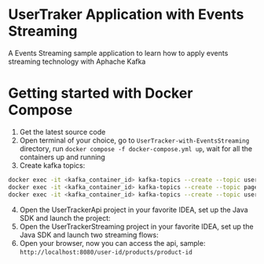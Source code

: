 # UserTraker Application with Events Streaming
A Events Streaming sample application to learn how to apply events streaming technology with Aphache Kafka

# Getting started with Docker Compose
1. Get the latest source code
2. Open terminal of your choice, go to `UserTracker-with-EventsStreaming` directory, run `docker compose -f docker-compose.yml up`, wait for all the containers up and running
3. Create kafka topics:
```bash
docker exec -it <kafka_container_id> kafka-topics --create --topic user_clicks --bootstrap-server localhost:9092 --partitions 3 --replication-factor 1
docker exec -it <kafka_container_id> kafka-topics --create --topic page_visited_counts --bootstrap-server localhost:9092 --partitions 3 --replication-factor 1
docker exec -it <kafka_container_id> kafka-topics --create --topic user_visited_page_counts --bootstrap-server localhost:9092 --partitions 3 --replication-factor 1
```
4. Open the UserTrackerApi project in your favorite IDEA, set up the Java SDK and launch the project:
4. Open the UserTrackerStreaming project in your favorite IDEA, set up the Java SDK and launch two streaming flows:
5. Open your browser, now you can access the api, sample: `http://localhost:8080/user-id/products/product-id` 

